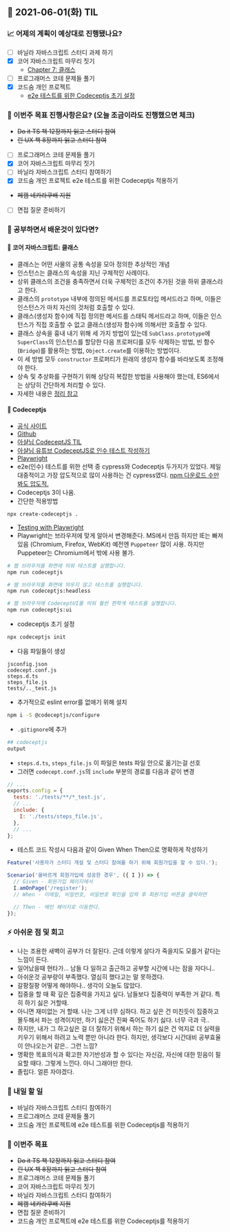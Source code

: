 ## 📆 2021-06-01(화) TIL

### 📈 어제의 계획이 예상대로 진행됐나요?
- [ ] 바닐라 자바스크립트 스터디 과제 하기
- [x] 코어 자바스크립트 마무리 짓기
  - [Chapter 7: 클래스](https://github.com/saseungmin/reading_books_record_repository/tree/master/%EC%BD%94%EC%96%B4%20%EC%9E%90%EB%B0%94%EC%8A%A4%ED%81%AC%EB%A6%BD%ED%8A%B8/Chapter%207)
- [ ] 프로그래머스 코테 문제들 풀기
- [x] 코드숨 개인 프로젝트
  - [e2e 테스트를 위한 Codeceptjs 초기 설정](https://github.com/CodeSoom/ConStu/pull/194)

### 🦄 이번주 목표 진행사항은요? (오늘 조금이라도 진행했으면 체크)
- ~~Do it TS 책 12장까지 읽고 스터디 참여~~
- ~~린 UX 책 8장까지 읽고 스터디 참여~~
- [ ] 프로그래머스 코테 문제들 풀기
- [x] 코어 자바스크립트 마무리 짓기
- [ ] 바닐라 자바스크립트 스터디 참여하기
- [x] 코드숨 개인 프로젝트 e2e 테스트를 위한 Codeceptjs 적용하기
- ~~페캠 네카라쿠배 지원~~
- [ ] 면접 질문 준비하기


### 🤔 공부하면서 배운것이 있다면?

#### 🎈 코어 자바스크립트: 클래스
- 클래스는 어떤 사물의 공통 속성을 모아 정의한 추상적인 개념
- 인스턴스는 클래스의 속성을 지닌 구체적인 사례이다.
- 상위 클래스의 조건을 충족하면서 더욱 구체적인 조건이 추가된 것을 하위 클래스라고 한다.
- 클래스의 `prototype` 내부에 정의된 메서드를 프로토타입 메서드라고 하며, 이들은 인스턴스가 마치 자신의 것처럼 호출할 수 있다.
- 클래스(생성자 함수)에 직접 정의한 메서드를 스태틱 메서드라고 하며, 이들은 인스턴스가 직접 호출할 수 없고 클래스(생성자 함수)에 의해서만 호출할 수 있다.
- 클래스 상속을 흉내 내기 위해 세 가지 방법이 있는데 `SubClass.prototype`에 `SuperClass`의 인스턴스를 할당한 다음 프로퍼디를 모두 삭제하는 방법, 빈 함수(`Bridge`)를 활용하는 방법, `Object.create`를 이용하는 방법이다.
- 이 세 방법 모두 `constructor` 프로퍼티가 원래의 생성자 함수를 바라보도록 조정해야 한다.
- 상속 및 추상화를 구현하기 위해 상당히 복잡한 방법을 사용해야 했는데, ES6에서는 상당히 간단하게 처리할 수 있다.
- 자세한 내용은 [정리 참고](https://github.com/saseungmin/reading_books_record_repository/tree/master/%EC%BD%94%EC%96%B4%20%EC%9E%90%EB%B0%94%EC%8A%A4%ED%81%AC%EB%A6%BD%ED%8A%B8/Chapter%207)

#### 🎈 Codeceptjs
- [공식 사이트](https://codecept.io/)
- [Github](https://github.com/codeceptjs/CodeceptJS)
- [아샬님 CodeceptJS TIL](https://github.com/ahastudio/til/blob/main/test/20201207-codeceptjs.md)
- [아샬님 유튜브 CodeceptJS로 인수 테스트 작성하기](https://www.youtube.com/watch?v=Q6TkggwPzFA&ab_channel=%EC%BD%94%EB%94%A9%EC%9D%98%EC%8B%A0%EC%95%84%EC%83%AC)
- [Playwright](https://github.com/microsoft/playwright)
- e2e(인수) 테스트를 위한 선택 중 cypress와 Codeceptjs 두가지가 있었다. 제일 대중적이고 가장 압도적으로 많이 사용하는 건 cypress였다. [npm 다운로드 수만봐도 압도적.](https://www.npmtrends.com/codeceptjs-vs-cypress)
- Codeceptjs 3이 나옴.
- 간단한 적용방법

```bash
npx create-codeceptjs .
```

- [Testing with Playwright](https://codecept.io/playwright/#testing-with-playwright)
- Playwright는 브라우저에 맞게 알아서 변경해준다. MS에서 만듬 하지만 IE는 빠져있음 (Chromium, Firefox, WebKit) 예전엔 `Puppeteer` 많이 사용. 하지만 Puppeteer는 Chromium에서 밖에 사용 불가.

```bash
# 웹 브라우저를 화면에 띄워 테스트를 실행합니다.
npm run codeceptjs

# 웹 브라우저를 화면에 띄우지 않고 테스트를 실행합니다.
npm run codeceptjs:headless

# 웹 브라우저에 CodeceptUI를 띄워 훨씬 편학게 테스트를 실행합니다.
npm run codeceptjs:ui
```

- codeceptjs 초기 설정

```bash
npx codeceptjs init
```

- 다음 파일들이 생성

```
jsconfig.json
codecept.conf.js
steps.d.ts
steps_file.js
tests/.._test.js
```
- 추가적으로 eslint error를 없애기 위해 설치

```bash
npm i -S @codeceptjs/configure
```

- `.gitignore`에 추가

```bash
## codeceptjs
output
```

- `steps.d.ts`, `steps_file.js` 이 파일은 tests 파일 안으로 옮기는걸 선호
- 그러면 `codecept.conf.js`의 `include` 부분의 경로를 다음과 같이 변경

```js
// ...
exports.config = {
  tests: './tests/**/*_test.js',
  // ...
  include: {
    I: './tests/steps_file.js',
  },
  // ...
};
```


- 테스트 코드 작성시 다음과 같이 Given When Then으로 명확하게 작성하기

```js
Feature('사용자가 스터디 개설 및 스터디 참여를 하기 위해 회원가입을 할 수 있다.');

Scenario('올바르게 회원가입에 성공한 경우', ({ I }) => {
  // Given - 회원가입 페이지에서
  I.amOnPage('/register');
  // When - 이메일, 비밀번호, 비밀번호 확인을 입력 후 회원가입 버튼을 클릭하면

  // Then - 메인 페이지로 이동한다.
});
```

### ⚡ 아쉬운 점 및 회고
- 나는 조용한 새벽이 공부가 더 잘된다. 근데 이렇게 살다가 죽을지도 모를거 같다는 느낌이 든다.
- 일어났을때 현타가... 남들 다 일하고 출근하고 공부할 시간에 나는 잠을 자다니..
- 아쉬운것 공부량이 부족했다. 열심히 했다고는 말 못하겠다.
- 갈팡질팡 어떻게 해야하나.. 생각이 오늘도 많았다.
- 집중을 할 때 확 깊은 집중력을 가지고 싶다. 남들보다 집중력이 부족한 거 같다. 특히 하기 싫은 거할때.
- 아니면 재미없는 거 할때. 나는 그게 너무 심하다. 하고 싶은 건 미친듯이 집중하고 몰두해서 파는 성격이지만, 하기 싫은건 진짜 죽어도 하기 싫다. 너무 극과 극..
- 하지만, 내가 그 하고싶은 걸 더 잘하기 위해서 하는 하기 싫은 건 억지로 더 실력을 키우기 위해서 하려고 노력 뿐만 아니라 한다. 하지만, 생각보다 시간대비 공부효율이 안나오는거 같은.. 그런 느낌?
- 명확한 목표의식과 확고한 자기반성과 할 수 있다는 자신감, 자신에 대한 믿음이 필요할 때다. 그렇게 느낀다. 아니 그래야만 한다.
- 졸립다. 얼른 자야겠다.

### 🚀 내일 할 일
- 바닐라 자바스크립트 스터디 참여하기
- 프로그래머스 코테 문제들 풀기
- 코드숨 개인 프로젝트에 e2e 테스트를 위한 Codeceptjs를 적용하기

### 🎯 이번주 목표
- ~~Do it TS 책 12장까지 읽고 스터디 참여~~
- ~~린 UX 책 8장까지 읽고 스터디 참여~~
- 프로그래머스 코테 문제들 풀기
- 코어 자바스크립트 마무리 짓기
- 바닐라 자바스크립트 스터디 참여하기
- ~~페캠 네카라쿠배 지원~~
- 면접 질문 준비하기
- 코드숨 개인 프로젝트에 e2e 테스트를 위한 Codeceptjs를 적용하기
